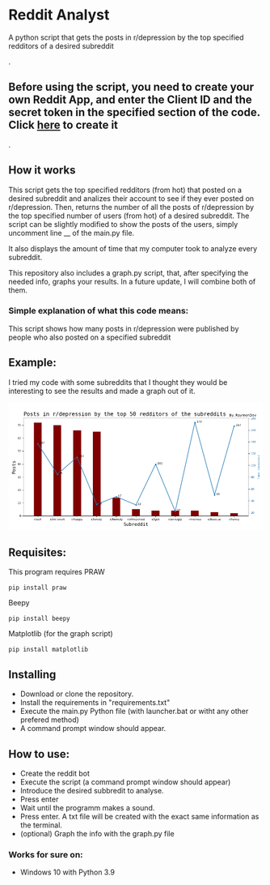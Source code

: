 # Reddit Analyst
A python script that gets the posts in r/depression by the top specified redditors of a desired subreddit


.
## Before using the script, you need to create your own Reddit App, and enter the Client ID and the secret token in the specified section of the code. Click [here](https://www.reddit.com/prefs/apps) to create it
.

## How it works
This script gets the top specified redditors (from hot) that posted on a desired subreddit and analizes their account to see if they ever posted on r/depression. Then, returns the number of  all the posts of r/depression by the top specified number of users (from hot) of a desired subreddit. The script can be slightly modified to show the posts of the users, simply uncomment line __ of the main.py file. 

It also displays the amount of time that my computer took to analyze every subreddit. 

This repository also includes a graph.py script, that, after specifying the needed info, graphs your results. In a future update, I will combine both of them.

### Simple explanation of what this code means:
This script shows how many posts in r/depression were published by people who also posted on a specified subreddit

## Example:

I tried my code with some subreddits that I thought they would be interesting to see the results and made a graph out of it.

![Graph](graph.png)



## Requisites:

This program requires PRAW

    pip install praw
    
Beepy

    pip install beepy
    
Matplotlib (for the graph script)

    pip install matplotlib

## Installing

- Download or clone the repository.
- Install the requirements in "requirements.txt"
- Execute the main.py Python file (with launcher.bat or witht any other prefered method)
- A command prompt window should appear.

## How to use:
- Create the reddit bot
- Execute the script (a command prompt window should appear)
- Introduce the desired subbredit to analyse.
- Press enter
- Wait until the programm makes a sound.
- Press enter. A txt file will be created with the exact same information as the terminal.
- (optional) Graph the info with the graph.py file 

### Works for sure on:

- Windows 10 with Python 3.9
